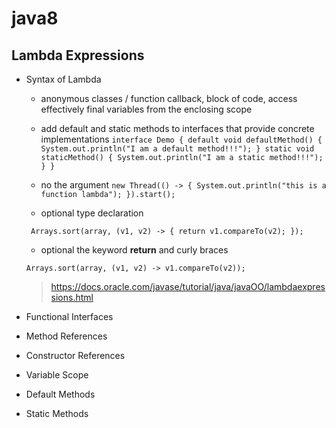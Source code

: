 # java8

## Lambda Expressions
 - Syntax of Lambda
    * anonymous classes / function callback, block of code, access effectively final variables from the enclosing scope
    * add default and static methods to interfaces that provide concrete implementations
    `
    	interface Demo {
		default void defaultMethod() {
			System.out.println("I am a default method!!!");
		}
		static void staticMethod() {
			System.out.println("I am a static method!!!");
		}
	}
    `
   
    * no the argument
   `
                  new Thread(() -> {
			    System.out.println("this is a function lambda");
		  }).start();
    `
    * optional type declaration
    
    ` 
               Arrays.sort(array, (v1, v2) -> {
			return v1.compareTo(v2);
		});
    `
    * optional the keyword **return** and curly braces
    
    `
    		Arrays.sort(array, (v1, v2) -> v1.compareTo(v2));
    `
	> https://docs.oracle.com/javase/tutorial/java/javaOO/lambdaexpressions.html
	
 - Functional Interfaces
 - Method References
 - Constructor References
 - Variable Scope
 - Default Methods
 - Static Methods

